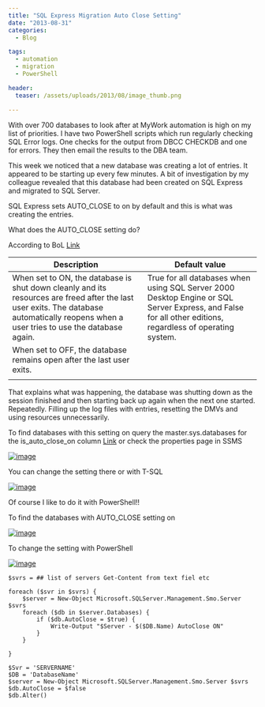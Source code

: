 ```yaml
---
title: "SQL Express Migration Auto Close Setting"
date: "2013-08-31" 
categories:
  - Blog

tags:
  - automation
  - migration
  - PowerShell

header:
  teaser: /assets/uploads/2013/08/image_thumb.png

---
```

With over 700 databases to look after at MyWork automation is high on my list of priorities. I have two PowerShell scripts which run regularly checking SQL Error logs. One checks for the output from DBCC CHECKDB and one for errors. They then email the results to the DBA team.

This week we noticed that a new database was creating a lot of entries. It appeared to be starting up every few minutes. A bit of investigation by my colleague revealed that this database had been created on SQL Express and migrated to SQL Server.

SQL Express sets AUTO_CLOSE to on by default and this is what was creating the entries.

What does the AUTO_CLOSE setting do?

According to BoL [Link](http://technet.microsoft.com/en-us/library/ms190249(v=sql.105).aspx)


|Description|Default value|
|---|---|
|When set to ON, the database is shut down cleanly and its resources are freed after the last user exits. The database automatically reopens when a user tries to use the database again.|True for all databases when using SQL Server 2000 Desktop Engine or SQL Server Express, and False for all other editions, regardless of operating system.|
|When set to OFF, the database remains open after the last user exits.|  |
|||


That explains what was happening, the database was shutting down as the session finished and then starting back up again when the next one started. Repeatedly. Filling up the log files with entries, resetting the DMVs and using resources unnecessarily.

To find databases with this setting on query the master.sys.databases for the is_auto_close_on column [Link](http://technet.microsoft.com/en-us/library/ms178534.aspx) or check the properties page in SSMS

[![image](https://blog.robsewell.com/assets/uploads/2013/08/image_thumb.png)](https://i0.wp.com/sqldbawithabeard.com/wp-content/uploads/2013/08/image.png)

You can change the setting there or with T-SQL

[![image](https://blog.robsewell.com/assets/uploads/2013/08/image3.png)](https://blog.robsewell.com/assets/uploads/2013/08/image3.png)

Of course I like to do it with PowerShell!!

To find the databases with AUTO_CLOSE setting on

[![image](https://blog.robsewell.com/assets/uploads/2013/08/image_thumb1.png "image")](https://blog.robsewell.com/assets/uploads/2013/08/image1.png)

To change the setting with PowerShell

[![image](https://blog.robsewell.com/assets/uploads/2013/08/image_thumb2.png "image")](https://blog.robsewell.com/assets/uploads/2013/08/image2.png)

    $svrs = ## list of servers Get-Content from text fiel etc
    
    foreach ($svr in $svrs) {
        $server = New-Object Microsoft.SQLServer.Management.Smo.Server $svrs
        foreach ($db in $server.Databases) {
            if ($db.AutoClose = $true) {
                Write-Output "$Server - $($DB.Name) AutoClose ON"
            }        
        }
        
    }
    
    $Svr = 'SERVERNAME'
    $DB = 'DatabaseName'
    $server = New-Object Microsoft.SQLServer.Management.Smo.Server $svrs
    $db.AutoClose = $false
    $db.Alter()

